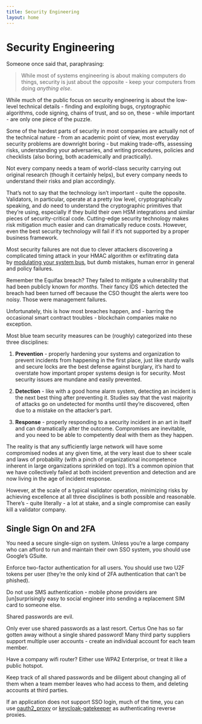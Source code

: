 ```yaml
---
title: Security Engineering
layout: home
---
```


# Security Engineering[](#security-engineering "Permalink to this headline")

Someone once said that, paraphrasing:

> While most of systems engineering is about making computers do things, security is just about the opposite - keep your computers from doing _anything else_.

While much of the public focus on security engineering is about the low-level technical details - finding and exploiting bugs, cryptographic algorithms, code signing, chains of trust, and so on, these - while important - are only one piece of the puzzle.

Some of the hardest parts of security in most companies are actually not of the technical nature - from an academic point of view, most everyday security problems are downright boring - but making trade-offs, assessing risks, understanding your adversaries, and writing procedures, policies and checklists (also boring, both academically and practically).

Not every company needs a team of world-class security carrying out original research (though it certainly helps), but every company needs to understand their risks and plan accordingly.

That’s not to say that the technology isn’t important - quite the opposite. Validators, in particular, operate at a pretty low level, cryptographically speaking, and _do_ need to understand the cryptographic primitives that they’re using, especially if they build their own HSM integrations and similar pieces of security-critical code. Cutting-edge security technology makes risk mitigation much easier and can dramatically reduce costs. However, even the best security technology will fail if it’s not supported by a proper business framework.

Most security failures are not due to clever attackers discovering a complicated timing attack in your HMAC algorithm or exfiltrating data by [modulating your system bus](https://github.com/fulldecent/system-bus-radio), but dumb mistakes, human error in general and policy failures.

Remember the Equifax breach? They failed to mitigate a vulnerability that had been publicly known for _months_. Their fancy IDS which detected the breach had been turned off because the CSO thought the alerts were too noisy. Those were management failures.

Unfortunately, this is how most breaches happen, and - barring the occasional smart contract troubles - blockchain companies make no exception.

Most blue team security measures can be (roughly) categorized into these three disciplines:

1.  **Prevention** - properly hardening your systems and organization to prevent incidents from happening in the first place, just like sturdy walls and secure locks are the best defense against burglary, it’s hard to overstate how important proper systems design is for security. Most security issues are mundane and easily prevented.
    
2.  **Detection** - like with a good home alarm system, detecting an incident is the next best thing after preventing it. Studies say that the vast majority of attacks go on undetected for months until they’re discovered, often due to a mistake on the attacker’s part.
    
3.  **Response** - properly responding to a security incident in an art in itself and can dramatically alter the outcome. Compromises are inevitable, and you need to be able to competently deal with them as they happen.
    

The reality is that any sufficiently large network will have some compromised nodes at any given time, at the very least due to sheer scale and laws of probability (with a pinch of organizational incompetence inherent in large organizations sprinkled on top). It’s a common opinion that we have collectively failed at both incident prevention and detection and are now living in the age of incident response.

However, at the scale of a typical validator operation, minimizing risks by achieving excellence at all three disciplines is both possible and reasonable. There’s - quite literally - a lot at stake, and a single compromise can easily kill a validator company.

## Single Sign On and 2FA[](#single-sign-on-and-2fa "Permalink to this headline")

You need a secure single-sign on system. Unless you’re a large company who can afford to run and maintain their own SSO system, you should use Google’s GSuite.

Enforce two-factor authentication for all users. You should use two U2F tokens per user (they’re the only kind of 2FA authentication that can’t be phished).

Do not use SMS authentication - mobile phone providers are [un]surprisingly easy to social engineer into sending a replacement SIM card to someone else.

Shared passwords are evil.

Only ever use shared passwords as a last resort. Certus One has so far gotten away without a single shared password! Many third party suppliers support multiple user accounts - create an individual account for each team member.

Have a company wifi router? Either use WPA2 Enterprise, or treat it like a public hotspot.

Keep track of all shared passwords and be diligent about changing all of them when a team member leaves who had access to them, and deleting accounts at third parties.

If an application does not support SSO login, much of the time, you can use [oauth2_proxy](https://github.com/bitly/oauth2_proxy) or [keycloak-gatekeeper](https://github.com/keycloak/keycloak-gatekeeper) as authenticating reverse proxies.